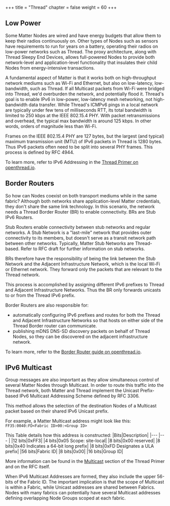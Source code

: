 +++
title = "Thread"
chapter = false
weight = 60
+++

## Low Power
Some Matter Nodes are wired and have energy budgets that allow them to keep their radios continuously on. Other types of Nodes such as sensors have requirements to run for years on a battery, operating their radios on low-power networks such as Thread. The proxy architecture, along with Thread Sleepy End Devices, allows full-powered Nodes to provide both network-level and application-level functionality that insulates their child Nodes from energy-intensive transactions.

A fundamental aspect of Matter is that it works both on high-throughput network mediums such as Wi-Fi and Ethernet, but also on low-latency, low-bandwidth, such as Thread. If all Multicast packets from Wi-Fi were bridged into Thread, we'd overburden the network, and potentially flood it. Thread's goal is to enable IPv6 in low-power, low-latency mesh networking, not high-bandwidth data transfer. While Thread's ICMPv6 pings in a local network are typically under few tens of milliseconds RTT, its total bandwidth is limited to 250 kbps at the IEEE 802.15.4 PHY. With packet retransmissions and overhead, the typical max bandwidth is around 125 kbps. In other words, orders of magnitude less than Wi-Fi.

Frames on the IEEE 802.15.4 PHY are 127 bytes, but the largest (and typical) maximum transmission unit (MTU) of IPv6 packets in Thread is 1280 bytes. Thus IPv6 packets often need to be split into several PHY frames. This process is defined by RFC 4944.

To learn more, refer to IPv6 Addressing in the [Thread Primer on openthread.io](https://openthread.io/guides/thread-primer).

## Border Routers
So how can Nodes coexist on both transport mediums while in the same fabric? Although both networks share application-level Matter credentials, they don't share the same link technology. In this scenario, the network needs a Thread Border Router (BR) to enable connectivity. BRs are Stub IPv6 Routers.

Stub Routers enable connectivity between stub networks and regular networks. A Stub Network is a "last-mile" network that provides outer connectivity to its members, but doesn't serve as a transit network path between other networks. Typically, Matter Stub Networks are Thread-based. Refer to RFC draft for further information on stub networks.

BRs therefore have the responsibility of being the link between the Stub Network and the Adjacent Infrastructure Network, which is the local Wi-Fi or Ethernet network. They forward only the packets that are relevant to the Thread network.

This process is accomplished by assigning different IPv6 prefixes to Thread and Adjacent Infrastructure Networks. Thus the BR only forwards unicasts to or from the Thread IPv6 prefix.

Border Routers are also responsible for:

- automatically configuring IPv6 prefixes and routes for both the Thread and Adjacent Infrastructure Networks so that hosts on either side of the Thread Border router can communicate.
- publishing mDNS DNS-SD discovery packets on behalf of Thread Nodes, so they can be discovered on the adjacent infrastructure network.

To learn more, refer to the [Border Router guide on openthread.io](https://openthread.io/guides/border-router).

## IPv6 Multicast
Group messages are also important as they allow simultaneous control of several Matter Nodes through Multicast. In order to route this traffic into the Thread network, both Matter and Thread implement the Unicast Prefix-based IPv6 Multicast Addressing Scheme defined by RFC 3306.

This method allows the selection of the destination Nodes of a Multicast packet based on their shared IPv6 Unicast prefix.

For example, a Matter Multicast address might look like this:
```FF35:0040:FD<Fabric ID>00:<Group ID>```

This Table details how this address is constructed:
|Bits|Description|
|--- |--- |
|12 bits|0xFF3|
|4 bits|0x05 Scope: site-local|
|8 bits|0x00 reserved|
|8 bits|0x40 Indicates a 64-bit long prefix|
|8 bits|0xFD Designates a ULA prefix|
|56 bits|Fabric ID|
|8 bits|0x00|
|16 bits|Group ID|


More information can be found in the [Multicast](https://openthread.io/guides/thread-primer/ipv6-addressing) section of the Thread Primer and on the RFC itself.

When IPv6 Multicast Addresses are formed, they also include the upper 56-bits of the Fabric ID. The important implication is that the scope of Multicast is within a Fabric, while Unicast addresses are shared between Fabrics. Nodes with many fabrics can potentially have several Multicast addresses defining overlapping Node Groups scoped at each fabric.


